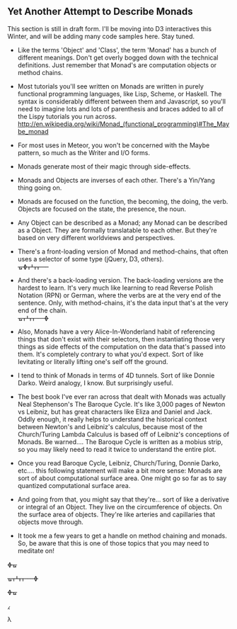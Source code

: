 ## Yet Another Attempt to Describe Monads
This section is still in draft form.  I'll be moving into D3 interactives this Winter, and will be adding many code samples here.  Stay tuned.

- Like the terms 'Object' and 'Class', the term 'Monad' has a bunch of different meanings.  Don't get overly bogged down with the technical definitions.  Just remember that Monad's are computation objects or method chains.  

- Most tutorials you'll see written on Monads are written in purely functional programming languages, like Lisp, Scheme, or Haskell.  The syntax is considerably different between them and Javascript, so you'll need to imagine lots and lots of parenthesis and braces added to all of the Lispy tutorials you run across.  
http://en.wikipedia.org/wiki/Monad_(functional_programming)#The_Maybe_monad  


- For most uses in Meteor, you won't be concerned with the Maybe pattern, so much as the Writer and I/O forms.  

- Monads generate most of their magic through side-effects.  

- Monads and Objects are inverses of each other.  There's a Yin/Yang thing going on.

- Monads are focused on the function, the becoming, the doing, the verb.  Objects are focused on the state, the presence, the noun.

- Any Object can be described as a Monad; any Monad can be described as a Object.  They are formally translatable to each other.  But they're based on very different worldviews and perspectives.  

- There's a front-loading version of Monad and method-chains, that often uses a selector of some type (jQuery, D3, others).  
&#5783;&#5782;&#5761;&#5766;&#5761;&#5761;&#5760;&#5760;&#5760; 

- And there's a back-loading version.  The back-loading versions are the hardest to learn.  It's very much like learning to read Reverse Polish Notation (RPN) or German, where the verbs are at the very end of the sentence.  Only, with method-chains, it's the data input that's at the very end of the chain.  
&#5783;&#5761;&#5766;&#5761;&#5761;&#5760;&#5760;&#5760;&#5782;


- Also, Monads have a very Alice-In-Wonderland habit of referencing things that don't exist with their selectors, then instantiating those very things as side effects of the computation on the data that's passed into them.  It's completely contrary to what you'd expect.  Sort of like levitating or literally lifting one's self off the ground.   

- I tend to think of Monads in terms of 4D tunnels.  Sort of like Donnie Darko.  Weird analogy, I know.  But surprisingly useful.

- The best book I've ever ran across that dealt with Monads was actually Neal Stephenson's The Baroque Cycle.  It's like 3,000 pages of Newton vs Leibniz, but has great characters like Eliza and Daniel and Jack.  Oddly enough, it really helps to understand the historical context between Newton's and Leibniz's calculus, because most of the Church/Turing Lambda Calculus is based off of Leibniz's conceptions of Monads.  Be warned....  The Baroque Cycle is written as a mobius strip, so you may likely need to read it twice to understand the entire plot.  

- Once you read Baroque Cycle, Leibniz, Church/Turing, Donnie Darko, etc....  this following statement will make a bit more sense:  Monads are sort of about computational surface area.  One might go so far as to say quantized computational surface area.  

- And going from that, you might say that they're... sort of like a derivative or integral of an Object.  They live on the circumference of objects.  On the surface area of objects.  They're like arteries and capillaries that objects move through.  

- It took me a few years to get a handle on method chaining and monads.  So, be aware that this is one of those topics that you may need to meditate on!


&#5782;&#5783;


&#5783;&#5761;&#5766;&#5761;&#5761;&#5760;&#5760;&#5760;&#5782;

&#5782;&#5783;

&#8257;

&#955;


